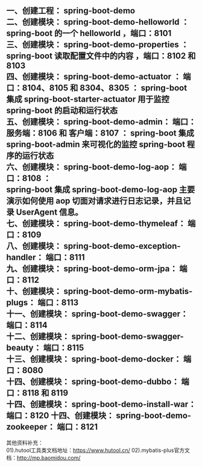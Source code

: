 一、创建工程： spring-boot-demo  
二、创建模块： spring-boot-demo-helloworld ： spring-boot 的一个 helloworld ，端口：8101  
三、创建模块： spring-boot-demo-properties ： spring-boot 读取配置文件中的内容 ，端口：8102 和 8103  
四、创建模块： spring-boot-demo-actuator ： 端口：8104、8105 和 8304、8305 ： 
    spring-boot 集成 spring-boot-starter-actuator 用于监控 spring-boot 的启动和运行状态  
五、创建模块： spring-boot-demo-admin： 端口：服务端：8106 和 客户端：8107 ： 
    spring-boot 集成 spring-boot-admin 来可视化的监控 spring-boot 程序的运行状态  
六、创建模块： spring-boot-demo-log-aop： 端口：8108 ：   
    spring-boot 集成 spring-boot-demo-log-aop 主要演示如何使用 aop 切面对请求进行日志记录，并且记录 UserAgent 信息。  
七、创建模块： spring-boot-demo-thymeleaf： 端口：8109  
八、创建模块： spring-boot-demo-exception-handler： 端口：8111  
九、创建模块： spring-boot-demo-orm-jpa： 端口：8112  
十、创建模块： spring-boot-demo-orm-mybatis-plugs： 端口：8113  
十一、创建模块： spring-boot-demo-swagger： 端口：8114  
十二、创建模块： spring-boot-demo-swagger-beauty： 端口：8115  
十三、创建模块： spring-boot-demo-docker： 端口：8080      
十四、创建模块： spring-boot-demo-dubbo： 端口：8118 和 8119            
十四、创建模块： spring-boot-demo-install-war： 端口：8120
十四、创建模块： spring-boot-demo-zookeeper： 端口：8121
----------------------  
其他资料补充：  
01).hutool工具类文档地址：https://www.hutool.cn/
02).mybatis-plus官方文档：http://mp.baomidou.com/
